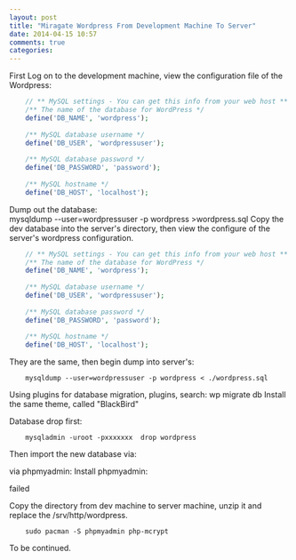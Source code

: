```yaml
---
layout: post
title: "Miragate Wordpress From Development Machine To Server"
date: 2014-04-15 10:57
comments: true
categories: 
---
```

First Log on to the development machine, view the configuration file of the Wordpress:    

```php wp-config.php
	// ** MySQL settings - You can get this info from your web host ** //
	/** The name of the database for WordPress */
	define('DB_NAME', 'wordpress');
	
	/** MySQL database username */
	define('DB_USER', 'wordpressuser');
	
	/** MySQL database password */
	define('DB_PASSWORD', 'password');
	
	/** MySQL hostname */
	define('DB_HOST', 'localhost');

```
Dump out the database:    
	mysqldump --user=wordpressuser -p wordpress >wordpress.sql
Copy the dev database into the server's directory, then view the configure of the server's wordpress configuration.    

```php server-wp-config.php
	// ** MySQL settings - You can get this info from your web host ** //
	/** The name of the database for WordPress */
	define('DB_NAME', 'wordpress');
	
	/** MySQL database username */
	define('DB_USER', 'wordpressuser');
	
	/** MySQL database password */
	define('DB_PASSWORD', 'password');
	
	/** MySQL hostname */
	define('DB_HOST', 'localhost');

```
They are the same, then begin dump into server's:     

```
	mysqldump --user=wordpressuser -p wordpress < ./wordpress.sql

```

Using plugins for database migration, 
plugins, search: wp migrate db
Install the same theme, called "BlackBird"    


Database drop first: 

```
	mysqladmin -uroot -pxxxxxxx  drop wordpress

```
Then import the new database via: 


via phpmyadmin:
Install phpmyadmin: 

failed


Copy the directory from dev machine to server machine, unzip it and replace the /srv/http/wordpress. 

```
	sudo pacman -S phpmyadmin php-mcrypt

```

To be continued. 
